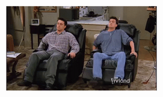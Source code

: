 <img src="https://github.com/nikParasyr/nikParasyr/blob/master/img/have-a-seat.gif" alt="A cool gif" />